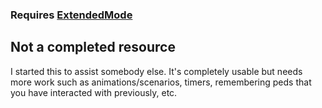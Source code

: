 ### Requires [ExtendedMode](https://github.com/extendedmode/extendedmode)
## Not a completed resource
I started this to assist somebody else. It's completely usable but needs more work such as animations/scenarios, timers, remembering peds that you have interacted with previously, etc.
